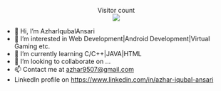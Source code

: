 <p align="center"> 
  Visitor count<br>
  <img src="https://profile-counter.glitch.me/AzharIqubalAnsari/count.svg" />
</p>

- 👋 Hi, I’m AzharIqubalAnsari
- 👀 I’m interested in Web Development|Android Development|Virtual Gaming etc.
- 🌱 I’m currently learning C/C++|JAVA|HTML
- 💞️ I’m looking to collaborate on ...
- 📫 Contact me at azhar9507@gmail.com
-   LinkedIn profile on https://www.linkedin.com/in/azhar-iqubal-ansari

<!---

--->
